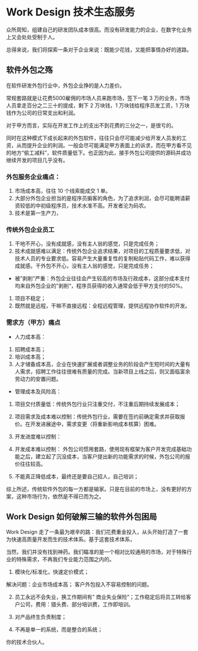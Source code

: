 
# Work Design 技术生态服务

众所周知，组建自己的研发团队成本很高。而没有研发能力的企业，在数字化业务上又会处处受制于人。

总得来说，我们将探索一条对于企业来说：既能少花钱，又能把事情办好的道路。

## 软件外包之殇

在软件研发外包行业中，外包企业挣的是人力差价。

常规套路就是让花费5000雇佣的市场人员来跑市场，签下一笔 3 万的业务，市场人员拿走百分之二三十的提成，剩下 2 万块钱，1 万块钱给程序员发工资，1 万块钱作为公司的日常支出和利润。

对于甲方而言，实际在开发工作上的支出不到花费的三分之一，是很亏的。

同时在这种模式下成长起来的外包软件，往往只会尽可能减少给开发人员发的工资，从而提升企业的利润。一般会尽可能满足甲方表面上的诉求，而在甲方看不见的地方“偷工减料”，软件质量低下。也正因为此，接手外包公司提供的源码并成功继续开发的项目几乎没有。

### 外包服务企业痛点：
1. 市场成本高，往往 10 个线索能成交 1 单。
2. 大部分外包企业担当的是程序员掮客的角色，为了追求利润，会尽可能聘请薪资较低的中初级程序员，技术水准不高。开发者沦为码农。
3. 技术是第一生产力，


### 传统外包企业员工
1. 干地不开心，没有成就感，没有主人翁的感觉，只是完成任务；
2. 技术成就感难以满足：传统外包企业追求结果，对项目的工程质量要求低，对技术人员的专业要求低。容易产生大量重复性的复制粘贴代码工作，难以获得成就感。干外包不开心，没有主人翁的感觉，只是完成任务；
* 被”剥削“严重：外包企业往往会产生较高的市场及行政成本，这部分成本支付均来自外包企业的”剥削“，程序员获得的收入通常会低于甲方支付的50%。
1. 项目不稳定；
2. 既然就是远程，干嘛不直接远程：全程远程管理，提供远程协作软件的开发。

### 需求方（甲方）痛点

* 人力成本高：

1. 招聘成本高；
2. 培训成本高；
3. 人才储备成本高，企业在快速扩展或者调整业务的阶段会产生短时间的大量有人需求，招聘工作往往很难有质量的完成。当新项目上线之后，则又面临富余劳动力的安置问题。

* 管理成本及风险高：

1. 项目交付质量低：传统外包行业只注重交付，不注重后期持续发展成本；
2. 项目需求及成本难以控制：传统外包行业，需要在签约前确定需求并获取报价。在开发进展途中，需求变更（将重新影响成本核算）困难。
3. 开发进度难以控制：

4. 开发成本难以控制：
外包公司惯用套路，使用现有框架为客户开发完成基础功能之后，建立起了沉没成本，当客户提出新的功能需求的时候，外包公司的报价往往较高。

5. 不能真正降低成本，最终还是要自己招人，自己培训；

综上所述，传统软件外包的每一方都是输家。只是在目前的市场上，没有更好的方案，这种市场行为，依然是不得已而为之。

## Work Design 如何破解三输的软件外包困局

Work Design 走了一条最为艰辛的路：我们花费重金投入，从头开始打造了一套为快速高质量开发而生的技术体系。基于这套技术体系，

当然，我们并没有找到神药。我们瞄准的是一个相对比较通用的市场，对于特殊行业的特殊需求，不再我们专业能力范围之内的。


1. 模块化/标准化，快速定价模式；
			 
解决问题：企业市场成本高； 客户外包投入不容易控制的问题。

2. 员工永远不会失业，换工作期间有” 商业失业保险”；工作稳定后将员工转给客户公司，费用：猎头费、部分培训费，工作即培训。

3. 对产品终生负责制度；

4. 不再是单一的系统，而是整合的系统；

你的技术合伙人。